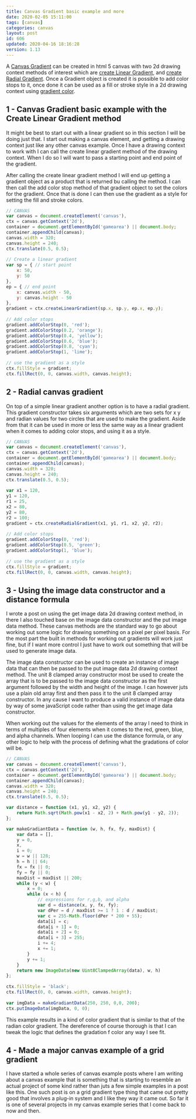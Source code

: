 ```yaml
---
title: Canvas Gradient basic example and more
date: 2020-02-05 15:11:00
tags: [canvas]
categories: canvas
layout: post
id: 606
updated: 2020-04-16 18:16:28
version: 1.13
---
```


A [Canvas Gradient](https://developer.mozilla.org/en-US/docs/Web/API/CanvasGradient) can be created in html 5 canvas with two 2d drawing context methods of interest which are [create Linear Gradient](https://developer.mozilla.org/en-US/docs/Web/API/CanvasRenderingContext2D/createLinearGradient), and [create Radial Gradient](https://developer.mozilla.org/en-US/docs/Web/API/CanvasRenderingContext2D/createRadialGradient). Once a Gradient object is created it is possible to add color stops to it, once done it can be used as a fill or stroke style in a 2d drawing context using [gradient color](https://en.wikipedia.org/wiki/Color_gradient).

<!-- more -->

## 1 - Canvas Gradient basic example with the Create Linear Gradient method

It might be best to start out with a linear gradient so in this section I will be doing just that. I start out making a canvas element, and getting a drawing context just like any other canvas example. Once I have a drawing context to work with I can call the create linear gradient method of the drawing context. When I do so I will want to pass a starting point and end point of the gradient.

After calling the create linear gradient method I will end up getting a gradient object as a product that is returned bu calling the method. I can then call the add color stop method of that gradient object to set the colors for the gradient. Once that is done I can then use the gradient as a style for setting the fill and stroke colors.

```js
// CANVAS
var canvas = document.createElement('canvas'),
ctx = canvas.getContext('2d'),
container = document.getElementById('gamearea') || document.body;
container.appendChild(canvas);
canvas.width = 320;
canvas.height = 240;
ctx.translate(0.5, 0.5);
 
// Create a linear gradient
var sp = { // start point
    x: 50,
    y: 50
},
ep = { // end point
    x: canvas.width - 50,
    y: canvas.height - 50
},
gradient = ctx.createLinearGradient(sp.x, sp.y, ep.x, ep.y);
 
// Add color stops
gradient.addColorStop(0, 'red');
gradient.addColorStop(0.2, 'orange');
gradient.addColorStop(0.4, 'yellow');
gradient.addColorStop(0.6, 'blue');
gradient.addColorStop(0.8, 'cyan');
gradient.addColorStop(1, 'lime');
 
// use the gradient as a style
ctx.fillStyle = gradient;
ctx.fillRect(0, 0, canvas.width, canvas.height);
```

## 2 - Radial canvas gradient

On top of a simple linear gradient another option is to have a radial gradient. This gradient constructor takes six arguments which are two sets for x y and radian values for two circles that are used to make the gradient. Aside from that it can be used in more or less the same way as a linear gradient when it comes to adding color stops, and using it as a style.

```js
// CANVAS
var canvas = document.createElement('canvas'),
ctx = canvas.getContext('2d'),
container = document.getElementById('gamearea') || document.body;
container.appendChild(canvas);
canvas.width = 320;
canvas.height = 240;
ctx.translate(0.5, 0.5);
 
var x1 = 120,
y1 = 120,
r1 = 25,
x2 = 80,
y2 = 80,
r2 = 100;
gradient = ctx.createRadialGradient(x1, y1, r1, x2, y2, r2);
 
// Add color stops
gradient.addColorStop(0, 'red');
gradient.addColorStop(0.5, 'green');
gradient.addColorStop(1, 'blue');
 
// use the gradient as a style
ctx.fillStyle = gradient;
ctx.fillRect(0, 0, canvas.width, canvas.height);
```

## 3 - Using the image data constructor and a distance formula

I wrote a post on using the get image data 2d drawing context method, in there I also touched base on the image data constructor and the put image data method. These canvas methods are the standard way to go about working out some logic for drawing something on a pixel per pixel basis. For the most part the built in methods for working out gradients will work just fine, but if I want more control I just have to work out something that will be used to generate image data.

The image data constructor can be used to create an instance of image data that can then be passed to the put image data 2d drawing context method. The unit 8 clamped array constructor most be used to create the array that is to be passed to the image data constructor as the first argument followed by the width and height of the image. I can however juts use a plain old array first and then pass it to the unit 8 clamped array constructor. In  any cause I want to produce a valid instance of image data by way of some javaScript code rather than using the get image data constructor.

When working out the values for the elements of the array I need to think in terms of multiples of four elements when it comes to the red, green, blue, and alpha channels. When looping I can use the distance formula, or any other logic to help with the process of defining what the gradations of color will be.

```js
// CANVAS
var canvas = document.createElement('canvas'),
ctx = canvas.getContext('2d'),
container = document.getElementById('gamearea') || document.body;
container.appendChild(canvas);
canvas.width = 320;
canvas.height = 240;
ctx.translate(0.5, 0.5);

var distance = function (x1, y1, x2, y2) {
    return Math.sqrt(Math.pow(x1 - x2, 2) + Math.pow(y1 - y2, 2));
};

var makeGradiantData = function (w, h, fx, fy, maxDist) {
    var data = [],
    y = 0,
    x,
    i = 0;
    w = w || 128;
    h = h || 64;
    fx = fx || 0;
    fy = fy || 0;
    maxDist = maxDist || 200;
    while (y < w) {
        x = 0;
        while (x < h) {
            // expressions for r,g,b, and alpha
            var d = distance(x, y, fx, fy);
            var dPer = d / maxDist >= 1 ? 1 : d / maxDist;
            var c = 255-Math.floor(dPer * 200 + 55);
            data[i] = c;
            data[i + 1] = 0;
            data[i + 2] = 0;
            data[i + 3] = 255;
            i += 4;
            x += 1;
        }
        y += 1;
    }
    return new ImageData(new Uint8ClampedArray(data), w, h)
};
 
ctx.fillStyle = 'black';
ctx.fillRect(0, 0, canvas.width, canvas.height);
 
var imgData = makeGradiantData(250, 250, 0,0, 200);
ctx.putImageData(imgData, 0, 0);
```

This example results in a kind of color gradient that is similar to that of the radian color gradient. The dereference of course thorough is that I can tweak the logic that defines the gradation f color any way I see fit.

## 4 - Made a major canvas example of a grid gradient

I have started a whole series of canvas example posts where I am writing about a canvas example that is something that is starting to resemble an actual project of some kind rather than  juts a few simple examples in a post like this. One such post is on a grid gradient type thing that came out pretty good that involves a plug-in system and I like they way it came out. So far it is one of several projects in my canvas example series that I come back to now and then.